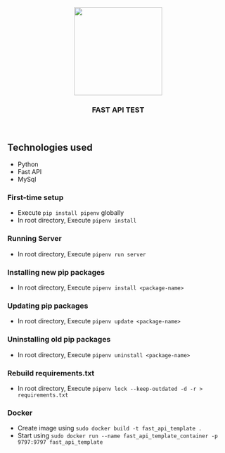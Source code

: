 <div align="center" class="row">
  <img src="logo.jpg" width="200"/>
</div>
<h3 align="center">FAST API TEST</h3>
<br>

## Technologies used
* Python
* Fast API
* MySql

### First-time setup
* Execute `pip install pipenv` globally
* In root directory, Execute `pipenv install`

### Running Server
* In root directory, Execute `pipenv run server`

### Installing new pip packages
* In root directory, Execute `pipenv install <package-name>`

### Updating pip packages
* In root directory, Execute `pipenv update <package-name>`

### Uninstalling old pip packages
* In root directory, Execute `pipenv uninstall <package-name>`

### Rebuild requirements.txt
* In root directory, Execute `pipenv lock --keep-outdated -d -r > requirements.txt`

### Docker
* Create image using `sudo docker build -t fast_api_template .`
* Start using `sudo docker run --name fast_api_template_container -p 9797:9797 fast_api_template`
